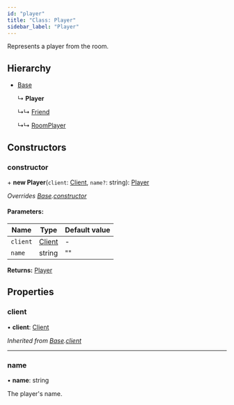 ```yaml
---
id: "player"
title: "Class: Player"
sidebar_label: "Player"
---
```


Represents a player from the room.

## Hierarchy

* [Base](base.md)

  ↳ **Player**

  ↳↳ [Friend](friend.md)

  ↳↳ [RoomPlayer](roomplayer.md)

## Constructors

### constructor

\+ **new Player**(`client`: [Client](client.md), `name?`: string): [Player](player.md)

*Overrides [Base](base.md).[constructor](base.md#constructor)*

#### Parameters:

Name | Type | Default value |
------ | ------ | ------ |
`client` | [Client](client.md) | - |
`name` | string | "" |

**Returns:** [Player](player.md)

## Properties

### client

•  **client**: [Client](client.md)

*Inherited from [Base](base.md).[client](base.md#client)*

___

### name

•  **name**: string

The player's name.

